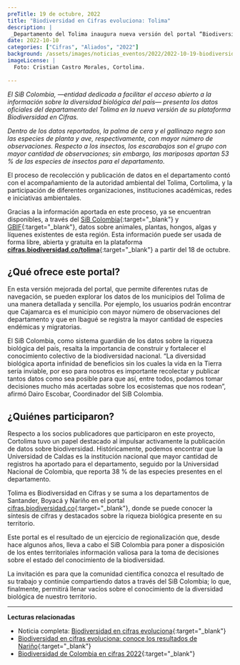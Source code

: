 ```yaml
---
preTitle: 19 de octubre, 2022
title: "Biodiversidad en Cifras evoluciona: Tolima"
description: |
 _Departamento del Tolima inaugura nueva versión del portal “Biodiversidad en Cifras” que ofrece, de manera más detallada y sencilla, una síntesis de sobre el estado del conocimiento de la diversidad biológica del terrotorio._
date: 2022-10-10
categories: ["Cifras", "Aliados", "2022"]
background: /assets/images/noticias_eventos/2022/2022-10-19-biodiversidad-en-cifras-tolima.jpg
imageLicense: |
  Foto: Cristian Castro Morales, Cortolima.
  
---
```


_El SiB Colombia, —entidad dedicada a facilitar el acceso abierto a la información sobre la diversidad biológica del país— presenta los datos oficiales del departamento del Tolima en la nueva versión de su plataforma Biodiversidad en Cifras._

_Dentro de los datos reportados, la palma de cera y el gallinazo negro son las especies de planta y ave, respectivamente, con mayor número de observaciones. Respecto a los insectos, los escarabajos son el grupo con mayor cantidad de observaciones; sin embargo, las mariposas aportan 53 % de las especies de insectos para el departamento._

El proceso de recolección y publicación de datos en el departamento contó con el acompañamiento de la autoridad ambiental del Tolima, Cortolima, y la participación de diferentes organizaciones, instituciones académicas, redes e iniciativas ambientales. 

Gracias a la información aportada en este proceso, ya se encuentran disponibles, a través del [SiB Colombia](https://biodiversidad.co/){:target="_blank"} y [GBIF](https://www.gbif.org/){:target="_blank"}, datos sobre animales, plantas, hongos, algas y líquenes existentes de esta región. Esta información puede ser usada de forma libre, abierta y gratuita en la plataforma **[cifras.biodiversidad.co/tolima](https://cifras.biodiversidad.co/tolima)**{:target="_blank"} a partir del 18 de octubre.

## ¿Qué ofrece este portal?

En esta versión mejorada del portal, que permite diferentes rutas de navegación, se pueden explorar los datos de los municipios del Tolima de una manera detallada y sencilla. Por ejemplo, los usuarios podrán encontrar que Cajamarca es el municipio con mayor número de observaciones del departamento y que en Ibagué se registra la mayor cantidad de especies endémicas y migratorias.

El SiB Colombia, como  sistema guardián de los datos sobre la riqueza biológica del país, resalta la importancia de construir y fortalecer el conocimiento colectivo de la biodiversidad nacional. “La diversidad biológica aporta infinidad de beneficios sin los cuales la vida en la Tierra sería inviable, por eso para nosotros es importante recolectar y publicar tantos datos como sea posible para que así, entre todos, podamos tomar decisiones mucho más acertadas sobre los ecosistemas que nos rodean”, afirmó Dairo Escobar, Coordinador del SiB Colombia.

## ¿Quiénes participaron?

Respecto a los socios publicadores que participaron en este proyecto, Cortolima tuvo un papel destacado al impulsar activamente la publicación de datos sobre biodiversidad. Históricamente, podemos encontrar que la Universidad de Caldas es la institución nacional que mayor cantidad de registros ha aportado para el departamento, seguido por la Universidad Nacional de Colombia, que reporta 38 % de las especies presentes en el departamento.

Tolima es Biodiversidad en Cifras y se suma a los departamentos de Santander, Boyacá y Nariño en el portal [cifras.biodiversidad.co](https://cifras.biodiversidad.co/){:target="_blank"}, donde se puede conocer la síntesis de cifras y destacados sobre la riqueza biológica presente en su territorio.

Este portal es el resultado de un ejercicio de regionalización que, desde hace algunos años, lleva a cabo el SiB Colombia para poner a disposición de los entes territoriales información valiosa para la toma de decisiones sobre el estado del conocimiento de la biodiversidad.

La invitación es para que la comunidad científica conozca el resultado de su trabajo y continúe compartiendo datos a través del SiB Colombia; lo que, finalmente, permitirá llenar vacíos sobre el conocimiento de la diversidad biológica de nuestro territorio.

---

**Lecturas relacionadas**

* Noticia completa: [Biodiversidad en cifras evoluciona](https://biodiversidad.co/post/2022/biodiversidad-en-cifras-actualizacion/){:target="_blank"}
* [Biodiversidad en cifras evoluciona: conoce los resultados de Nariño](https://biodiversidad.co/post/2022/biodiversidad-en-cifras-narino/){:target="_blank"}
* [Biodiversidad de Colombia en cifras 2022](https://biodiversidad.co/post/2022/biodiversidad-colombia-cifras-2022/){:target="_blank"}
